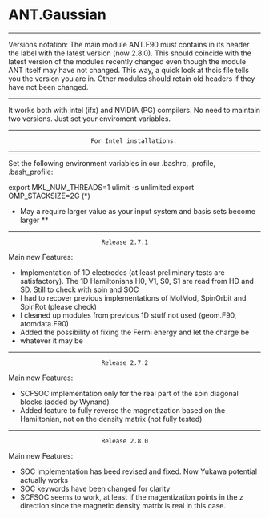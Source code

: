 # ANT.Gaussian

********************************************************************************
Versions notation: The main module ANT.F90 must contains in its header the label
with the latest version (now 2.8.0). This should coincide with the latest version 
of the  modules recently changed even though the module ANT itself may have not 
changed.  This way, a quick look at thois file tells you the version you are in. 
Other modules should retain old headers if they have not been changed.
********************************************************************************

It works both with intel (ifx) and NVIDIA (PG) compilers. No need to maintain 
two versions.  Just set your enviroment variables.

********************************************************************************
                           For Intel installations:
********************************************************************************

Set the following environment variables in our .bashrc, .profile, .bash_profile:

export MKL_NUM_THREADS=1
ulimit -s unlimited
export OMP_STACKSIZE=2G (*)

* May a require larger value as your input system and basis sets become larger **
********************************************************************************
                              Release 2.7.1                  
Main new Features:

- Implementation of 1D electrodes (at least preliminary tests are satisfactory). 
  The 1D Hamiltonians H0, V1, S0, S1 are read from HD and SD. 
  Still to check with spin and SOC
- I had to recover previous implementations of MolMod, SpinOrbit and SpinRot (please check)
- I cleaned up modules from previous 1D stuff not used (geom.F90, atomdata.F90)
- Added the possibility of fixing the Fermi energy and let the charge be
- whatever it may be
********************************************************************************
                              Release 2.7.2                  
Main new Features:

- SCFSOC implementation only for the real part of the spin diagonal blocks (added by Wynand)
- Added feature to fully reverse the magnetization based on the Hamiltonian,
  not on the density matrix (not fully tested)
********************************************************************************

                              Release 2.8.0 
Main new Features:

- SOC implementation has beed revised and fixed. Now Yukawa potential actually works
- SOC keywords have been changed for clarity
- SCFSOC seems to work, at least if the magentization points in the z direction since
  the magnetic density matrix is real in this case.
